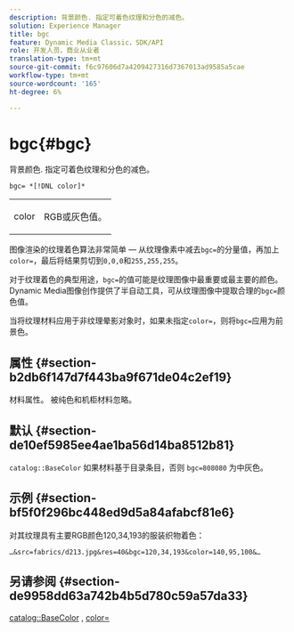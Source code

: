 ```yaml
---
description: 背景颜色. 指定可着色纹理和分色的减色。
solution: Experience Manager
title: bgc
feature: Dynamic Media Classic，SDK/API
role: 开发人员，商业从业者
translation-type: tm+mt
source-git-commit: f6c97606d7a4209427316d7367013ad9585a5cae
workflow-type: tm+mt
source-wordcount: '165'
ht-degree: 6%

---
```



# bgc{#bgc}

背景颜色. 指定可着色纹理和分色的减色。

`bgc= *[!DNL color]*`

<table id="simpletable_131302355CAB4900A7B45FED903A1AAD" class="- topic/simpletable "> 
 <tr class="- topic/strow strow"> 
  <td class="- topic/stentry stentry"> <p><span class="+ topic/keyword sw-d/varname varname"> color</span> </p> </td> 
  <td class="- topic/stentry stentry"> <p>RGB或灰色值。 </p></td> 
 </tr> 
</table>

图像渲染的纹理着色算法非常简单 — 从纹理像素中减去`bgc=`的分量值，再加上`color=`，最后将结果剪切到`0,0,0`和`255,255,255`。

对于纹理着色的典型用途，`bgc=`的值可能是纹理图像中最重要或最主要的颜色。 Dynamic Media图像创作提供了半自动工具，可从纹理图像中提取合理的`bgc=`颜色值。

当将纹理材料应用于非纹理晕影对象时，如果未指定`color=`，则将`bgc=`应用为前景色。

## 属性 {#section-b2db6f147d7f443ba9f671de04c2ef19}

材料属性。 被纯色和机柜材料忽略。

## 默认 {#section-de10ef5985ee4ae1ba56d14ba8512b81}

`catalog::BaseColor` 如果材料基于目录条目，否则 `bgc=808080` 为中灰色。

## 示例 {#section-bf5f0f296bc448ed9d5a84afabcf81e6}

对其纹理具有主要RGB颜色120,34,193的服装织物着色：

`…&src=fabrics/d213.jpg&res=40&bgc=120,34,193&color=140,95,100&…`

## 另请参阅 {#section-de9958dd63a742b4b5d780c59a57da33}

[catalog::BaseColor](../../../../../ir-api/material-cat/image-rendering-api-ref/c-ir-material-catalog/c-ir-material-data-reference/r-ir-basecolor.md#reference-5f02371b1d8e444ab12d2614d9792de8) ,  [color=](../../../../../ir-api/http-protocol/image-rendering-api-ref/c-ir-http-protocol-ref/c-ir-http-protocol-command-reference/r-ir-http-color.md#reference-ea3cba9edfe94dbab86d8f123a9ed0aa)
